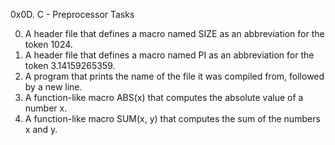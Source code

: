 0x0D. C - Preprocessor Tasks

0. A header file that defines a macro named SIZE as an abbreviation for the token 1024.
1. A header file that defines a macro named PI as an abbreviation for the token 3.14159265359.
2. A program that prints the name of the file it was compiled from, followed by a new line.
3. A function-like macro ABS(x) that computes the absolute value of a number x.
4. A function-like macro SUM(x, y) that computes the sum of the numbers x and y.
